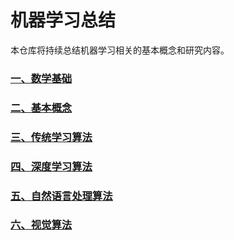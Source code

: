 # 机器学习总结

本仓库将持续总结机器学习相关的基本概念和研究内容。

### [一、数学基础](/一、数学基础.md)

### [二、基本概念](/二、基本概念.md)

### [三、传统学习算法](/三、传统学习算法.md)

### [四、深度学习算法](/四、深度学习算法.md)

### [五、自然语言处理算法](/五、自然语言处理算法.md)

### [六、视觉算法](/六、视觉算法.md)
